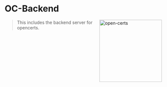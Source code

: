 # OC-Backend

<img alt="open-certs" align="right" width="200" src="https://user-images.githubusercontent.com/41825906/153617213-e956c616-4f4a-4d62-95af-2d4ac4d57942.png">

> This includes the backend server for opencerts.

